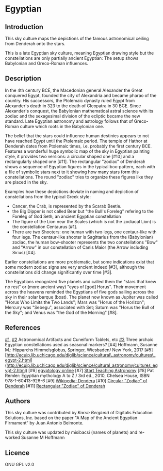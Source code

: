 # Egyptian

## Introduction

This sky culture maps the depictions of the famous astronomical ceiling from Denderah onto the stars. 

This is a late Egyptian sky culture, meaning Egyptian drawing style but the constellations are only partially ancient Egyptian: The setup shows Babylonian and Greco-Roman influences. 

## Description

In the 4th century BCE, the Macedonian general Alexander the Great conquered Egypt, founded the city of Alexandria and became pharao of the country. His successors, the Ptolemaic dynasty ruled Egypt from Alexander's death in 323 to the death of Cleopatra in 30 BCE. Since Alexander's conquest, the Babylonian mathematical astral science with its zodiac and the sexagesimal division of the ecliptic became the new standard. Late Egyptian astronomy and astrology follows that of Greco-Roman culture which roots in the Babylonian one. 

The belief that the stars could influence human destinies appears to not have reached Egypt until the Ptolemaic period. The temple of Hathor at Denderah dates from Ptolemaic times, i.e. probably the first century BCE. Features a wonderful huge symbolic map of the sky in Egyptian painting style, it provides two versions: a circular shaped one [#10] and a rectangularly shaped one [#11]. The rectangular "zodiac" of Denderah shows a sequence of Egyptian figures in the typical box-pattern, each with a file of symbolic stars next to it showing how many stars form this constellations. The round "zodiac" tries to organize these figures like they are placed in the sky.

Examples how these depictions deviate in naming and depiction of constellations from the typical Greek style:

 * Cancer, the Crab, is represented by the Scarab Beetle. 
 * the Big Dipper is not called Bear but "the Bull's Foreleg" refering to the Foreleg of God Seth, an ancient Egyptian constellation
 * The figure of the Lion near the Scales (which is not the zodiacal Lion) is the constellation Centaurus [#1].
 * There are two Shooters: one human with two legs, one centaur-like with four legs. The centaur-like shooter is Sagittarius from the (Babylonian) zodiac, the human bow-shooter represents the two constellations "Bow" and "Arrow" in our constellation of Canis Maior (the Arrow including Sirius) [#4].

Earlier constellations are more problematic, but some indications exist that some modern zodiac signs are very ancient indeed [#3], although the constellations did change significantly over time [#3].

The Egyptians recognized five planets and called them the "stars that knew no rest" or (more ancient way) "eyes of [god] Horus". Their movement across the heavens reminded the Egyptians of five gods sailing across the sky in their solar barque (boat). The planet now known as Jupiter was called "Horus Who Limits the Two Lands"; Mars was "Horus of the Horizon"; Mercury was "Sebegu", associated with Set; Saturn was "Horus the Bull of the Sky"; and Venus was "the God of the Morning" [#8].

## References

 [#1](http://members.westnet.com.au/Gary-David-Thompson/page11-17.html), 
 [#2](http://members.westnet.com.au/Gary-David-Thompson/page11-15.html) Astronomical Artifacts and Cuneiform Tablets, etc
 [#3](http://www.catchpenny.org/thoth/3arch.htm) Three archaic Egyptian constellations used as seasonal markers?
 [#4] Hoffmann, Susanne M.: Hipparchs Himmelsglobus, Springer, Wiesbaden/ New York, 2017
 [#5] [http://ecuip.lib.uchicago.edu/diglib/science/cultural\_astronomy/cultures\_egypt-2.html](http://ecuip.lib.uchicago.edu/diglib/science/cultural_astronomy/cultures_egypt-2.html)
 [#6] [egyptology online](http://www.egyptologyonline.com/astronomy.htm)
 [#7] [Start Teaching Astronomy](http://www.starteachastronomy.com/egyptian.html)
 [#8] Pat Remler: Egyptian mythology A to Z / 3rd ed., 2010, Chelsea House, ISBN 978-1-60413-926-6
 [#9] [Wikipedia: Dendera](https://en.wikipedia.org/wiki/Dendera)
 [#10] [Circular "Zodiac" of Denderah](https://upload.wikimedia.org/wikipedia/commons/3/37/Dendera.jpg) 
 [#11] [Rectangular "Zodiac" of Denderah](https://en.wikipedia.org/wiki/Egyptian_astronomy#/media/File:Dendera_Deckenrelief_08.JPG) 

## Authors

This sky culture was contributed by _Karrie Berglund_ of Digitalis Education Solutions, Inc. based on the paper "A Map of the Ancient Egyptian Firmament” by Juan Antonio Belmonte.

This sky culture was updated by misibacsi (names of planets) and re-worked Susanne M Hoffmann 

## Licence

GNU GPL v2.0
